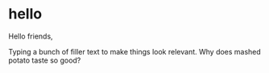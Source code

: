 # hello

Hello friends,
 
Typing a bunch of filler text to make things look relevant.
Why does mashed potato taste so good?
